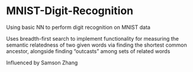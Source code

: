 # MNIST-Digit-Recognition
Using basic NN to perform digit recognition on MNIST data 

Uses breadth-first search to implement functionality for measuring the semantic relatedness of two given words via finding the shortest common ancestor, alongside finding “outcasts” among sets of related words

Influenced by Samson Zhang
